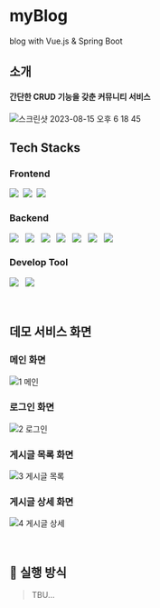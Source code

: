 # myBlog
blog with Vue.js &amp; Spring Boot
<br>

## 소개
#### 간단한 CRUD 기능을 갖춘 커뮤니티 서비스

![스크린샷 2023-08-15 오후 6 18 45](https://github.com/holyPigeon/my_blog/assets/89138189/3bac3b1b-6bd9-4595-b474-9e353f63c112)

## Tech Stacks
### Frontend

<img src="https://img.shields.io/badge/Vue.js-6DB33F?style=flat-square&logo=vuedotjs&logoColor=white"/></a>&nbsp;
<img src="https://img.shields.io/badge/Vuex-6DB33F?style=flat-square&logo=&logoColor=white"/></a>&nbsp;
<img src="https://img.shields.io/badge/Tailwind%20CSS-06B6D4?style=flat-square&logo=tailwindcss&logoColor=white"/></a>&nbsp;

### Backend

<img src="https://img.shields.io/badge/Java%2017-4E7896?style=flat-square&logo=&logoColor=white"/></a> &nbsp;
<img src="https://img.shields.io/badge/Gradle-02303A?style=flat-square&logo=gradle&logoColor=white"/></a> &nbsp;
<img src="https://img.shields.io/badge/Spring-6DB33F?style=flat-square&logo=Spring&logoColor=white"/></a> &nbsp;
<img src="https://img.shields.io/badge/Spring%20Boot-6DB33F?style=flat-square&logo=Spring%20Boot&logoColor=white"/></a> &nbsp;
<img src="https://img.shields.io/badge/Spring%20Data%20JPA-6DB33F?style=flat-square&logo=&logoColor=white"/></a> &nbsp;
<img src="https://img.shields.io/badge/MySQL-4479A1?style=flat-square&logo=mysql&logoColor=white"/></a> &nbsp;
<img src="https://img.shields.io/badge/Swagger%20UI-85EA2D?style=flat-square&logo=swagger&logoColor=white"/></a> &nbsp;

### Develop Tool

<img src="https://img.shields.io/badge/Visual%20Studio%20Code-007ACC?style=flat-square&logo=visualstudiocode&logoColor=white"/></a> &nbsp;
<img src="https://img.shields.io/badge/intelliJ%20IDEA-000000?style=flat-square&logo=intellijidea&logoColor=white"/></a> &nbsp;

<br>

## 데모 서비스 화면
### 메인 화면
![1  메인](https://github.com/holyPigeon/my_blog/assets/89138189/67ca7ab8-2da0-4018-b848-0293f8b1724c)


### 로그인 화면

![2  로그인](https://github.com/holyPigeon/my_blog/assets/89138189/ff25da8b-c7a0-47da-b003-aaefc7283d9b)


### 게시글 목록 화면

![3  게시글 목록](https://github.com/holyPigeon/my_blog/assets/89138189/b89d81d2-ee2c-4d4e-9802-75d0f5785a46)


### 게시글 상세 화면

![4  게시글 상세](https://github.com/holyPigeon/my_blog/assets/89138189/92e6c51f-5b9d-46e3-b2e3-410128fab2d4)

<br>

## 🚩 실행 방식

> TBU...
